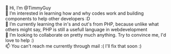 👋 Hi, I’m @TimmyGuy  
👀 I’m interested in learning how and why codes work and building components to help other developers :D  
🌱 I’m currently learning the in's and out's from PHP, because unlike what others might say, PHP is still a usefull language in webdevelopment  
💞️ I’m looking to collaborate on pretty much anything. Try to convince me, I'd love to help :)  
📫 You can't reach me currently through mail :( I'll fix that soon :)

<!---
TimmyGuy/TimmyGuy is a ✨ special ✨ repository because its `README.md` (this file) appears on your GitHub profile.
You can click the Preview link to take a look at your changes.
--->
